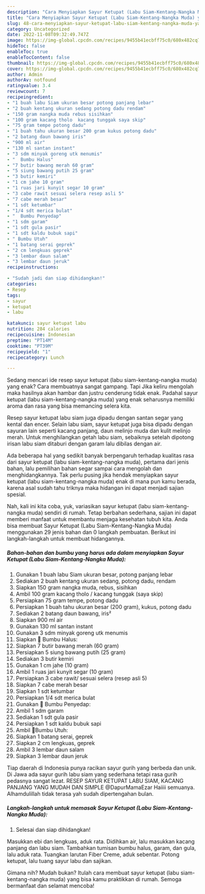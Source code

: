 ```yaml
---
description: "Cara Menyiapkan Sayur Ketupat (Labu Siam-Kentang-Nangka Muda) yang Menggugah Selera, Buat Buka Puasa}"
title: "Cara Menyiapkan Sayur Ketupat (Labu Siam-Kentang-Nangka Muda) yang Menggugah Selera, Buat Buka Puasa}"
slug: 48-cara-menyiapkan-sayur-ketupat-labu-siam-kentang-nangka-muda-yang-menggugah-selera-buat-buka-puasa
category: Uncategorized
date: 2022-11-08T09:32:49.747Z
image: https://img-global.cpcdn.com/recipes/9455b41ecbff75c0/680x482cq70/sayur-ketupat-labu-siam-kentang-nangka-muda-foto-resep-utama.jpg
hideToc: false
enableToc: true
enableTocContent: false
thumbnail: https://img-global.cpcdn.com/recipes/9455b41ecbff75c0/680x482cq70/sayur-ketupat-labu-siam-kentang-nangka-muda-foto-resep-utama.jpg
cover: https://img-global.cpcdn.com/recipes/9455b41ecbff75c0/680x482cq70/sayur-ketupat-labu-siam-kentang-nangka-muda-foto-resep-utama.jpg
author: Admin
authorAv: notfound
ratingvalue: 3.4
reviewcount: 7
recipeingredient:
- "1 buah labu Siam ukuran besar potong panjang lebar"
- "2 buah kentang ukuran sedang potong dadu rendam"
- "150 gram nangka muda rebus sisihkan"
- "100 gram kacang tholo  kacang tunggak saya skip"
- "75 gram tempe potong dadu"
- "1 buah tahu ukuran besar 200 gram kukus potong dadu"
- "2 batang daun bawang iris"
- "900 ml air"
- "130 ml santan instant"
- "3 sdm minyak goreng utk menumis"
- "  Bumbu Halus"
- "7 butir bawang merah 60 gram"
- "5 siung bawang putih 25 gram"
- "3 butir kemiri"
- "1 cm jahe 10 gram"
- "1 ruas jari kunyit segar 10 gram"
- "3 cabe rawit sesuai selera resep asli 5"
- "7 cabe merah besar"
- "1 sdt ketumbar"
- "1/4 sdt merica bulat"
- "  Bumbu Penyedap"
- "1 sdm garam"
- "1 sdt gula pasir"
- "1 sdt kaldu bubuk sapi"
- " Bumbu Utuh"
- "1 batang serai geprek"
- "2 cm lengkuas geprek"
- "3 lembar daun salam"
- "3 lembar daun jeruk"
recipeinstructions:

- "Sudah jadi dan siap dihidangkan!"
categories:
- Resep
tags:
- sayur
- ketupat
- labu

katakunci: sayur ketupat labu 
nutrition: 284 calories
recipecuisine: Indonesian
preptime: "PT14M"
cooktime: "PT39M"
recipeyield: "1"
recipecategory: Lunch

---
```



Sedang mencari ide resep sayur ketupat (labu siam-kentang-nangka muda) yang enak? Cara membuatnya sangat gampang. Tapi Jika keliru mengolah maka hasilnya akan hambar dan justru cenderung tidak enak. Padahal sayur ketupat (labu siam-kentang-nangka muda) yang enak seharusnya memiliki aroma dan rasa yang bisa memancing selera kita.


Resep sayur ketupat labu siam juga dipadu dengan santan segar yang kental dan encer. Selain labu siam, sayur ketupat juga bisa dipadu dengan sayuran lain seperti kacang panjang, daun melinjo muda dan kulit melinjo merah. Untuk menghilangkan getah labu siam, sebaiknya setelah dipotong irisan labu siam ditaburi dengan garam lalu dibilas dengan air.

Ada beberapa hal yang sedikit banyak berpengaruh terhadap kualitas rasa dari sayur ketupat (labu siam-kentang-nangka muda), pertama dari jenis bahan, lalu pemilihan bahan segar sampai cara mengolah dan menghidangkannya. Tak perlu pusing jika hendak menyiapkan sayur ketupat (labu siam-kentang-nangka muda) enak di mana pun kamu berada, karena asal sudah tahu triknya maka hidangan ini dapat menjadi sajian spesial.


Nah, kali ini kita coba, yuk, variasikan sayur ketupat (labu siam-kentang-nangka muda) sendiri di rumah. Tetap berbahan sederhana, sajian ini dapat memberi manfaat untuk membantu menjaga kesehatan tubuh kita. Anda bisa membuat Sayur Ketupat (Labu Siam-Kentang-Nangka Muda) menggunakan 29 jenis bahan dan 0 langkah pembuatan. Berikut ini langkah-langkah untuk membuat hidangannya.

<!--inarticleads1-->

##### Bahan-bahan dan bumbu yang harus ada dalam menyiapkan Sayur Ketupat (Labu Siam-Kentang-Nangka Muda):

1. Gunakan 1 buah labu Siam ukuran besar, potong panjang lebar
1. Sediakan 2 buah kentang ukuran sedang, potong dadu, rendam
1. Siapkan 150 gram nangka muda, rebus, sisihkan
1. Ambil 100 gram kacang tholo / kacang tunggak (saya skip)
1. Persiapkan 75 gram tempe, potong dadu
1. Persiapkan 1 buah tahu ukuran besar (200 gram), kukus, potong dadu
1. Sediakan 2 batang daun bawang, iris²
1. Siapkan 900 ml air
1. Gunakan 130 ml santan instant
1. Gunakan 3 sdm minyak goreng utk menumis
1. Siapkan  🌟 Bumbu Halus:
1. Siapkan 7 butir bawang merah (60 gram)
1. Persiapkan 5 siung bawang putih (25 gram)
1. Sediakan 3 butir kemiri
1. Gunakan 1 cm jahe (10 gram)
1. Ambil 1 ruas jari kunyit segar (10 gram)
1. Persiapkan 3 cabe rawit/ sesuai selera (resep asli 5)
1. Siapkan 7 cabe merah besar
1. Siapkan 1 sdt ketumbar
1. Persiapkan 1/4 sdt merica bulat
1. Gunakan  🌟 Bumbu Penyedap:
1. Ambil 1 sdm garam
1. Sediakan 1 sdt gula pasir
1. Persiapkan 1 sdt kaldu bubuk sapi
1. Ambil  🌟Bumbu Utuh:
1. Siapkan 1 batang serai, geprek
1. Siapkan 2 cm lengkuas, geprek
1. Ambil 3 lembar daun salam
1. Siapkan 3 lembar daun jeruk


Tiap daerah di Indonesia punya racikan sayur gurih yang berbeda dan unik. Di Jawa ada sayur gurih labu siam yang sederhana tetapi rasa gurih pedasnya sangat lezat. RESEP SAYUR KETUPAT LABU SIAM, KACANG PANJANG YANG MUDAH DAN SIMPLE @DapurMamaEzar Haiiii semuanya. Alhamdulillah tidak terasa yah sudah dipertengahan bulan. 

<!--inarticleads2-->

##### Langkah-langkah untuk memasak Sayur Ketupat (Labu Siam-Kentang-Nangka Muda):


1. Selesai dan siap dihidangkan!

Masukkan ebi dan lengkuas, aduk rata. Didihkan air, lalu masukkan kacang panjang dan labu siam. Tambahkan tumisan bumbu halus, garam, dan gula, lalu aduk rata. Tuangkan larutan Fiber Creme, aduk sebentar. Potong ketupat, lalu tuang sayur labu dan sajikan. 

Gimana nih? Mudah bukan? Itulah cara membuat sayur ketupat (labu siam-kentang-nangka muda) yang bisa kamu praktikkan di rumah. Semoga bermanfaat dan selamat mencoba!
